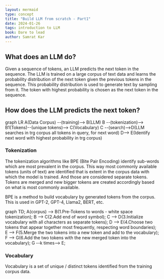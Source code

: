 ```yaml
---
layout: mermaid
type: concept 
title: "Build LLM from scratch - Part1"
date: 2024-01-26
tags: introduction to LLM
book: Dare to lead
author: Samrat Kar
---
```


## What does an LLM do?

Given a sequence of tokens, an LLM predicts the next token in the sequence. The LLM is trained on a large corpus of text data and learns the probability distribution of the next token given the previous tokens in the sequence. This probability distribution is used to generate text by sampling from it. The token with highest probability is chosen as the next token in the sequence.

## How does the LLM predicts the next token?

<div class=mermaid>
graph LR
    A(Data Corpus) --(training)--> B(LLM)
    B --(tokenization)--> B1(Tokens)--(unique tokens)--> C(Vocabulary)
    C --(search)-->D(LLM searches in trg corpus all tokens in query, for next word)
    D--> E(Identify next word with highest probability in trg corpus)
</div>

### Tokenization

The tokenization algorithms like BPE (Bite Pair Encoding) identify sub-words which are most prevalent in the corpus. This way most commonly available tokens (units of text) are identified that is extent in the corpus data with which the model is trained. And those are considered separate tokens. Tokens are merged and new bigger tokens are created accordingly based on what is most commonly available.

BPE is a method to build vocabulary by generated tokens from the corpus.
This is used in GPT-2, GPT-4, Llama2, BERT, etc.
[](../)
<div class=mermaid>
graph TD;
    A(corpus) --> B(1.Pre-Tokens to words - white space tokenization);
    B --> C(2.Add end of word symbol);
    C --> D(3.Initialize vocabulary with all characters as separate tokens);
    D --> E(4.Choose two tokens that appear together most frequently, respecting word boundaries);
    E --> F(5.Merge the two tokens into a new token and add to the vocabulary);
    F --> G(6.Add the two tokens with the new merged token into the vocabulary);
    G --k times--> E;
</div>

### Vocabulary

Vocabulary is a set of unique / distinct tokens identified from the training corpus data.